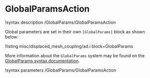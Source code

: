 # GlobalParamsAction

!syntax description /GlobalParams/GlobalParamsAction

Global parameters are set in their own `[GlobalParams]` block as shown below:

!listing misc/displaced_mesh_coupling/ad.i block=GlobalParams

More information about the `GlobalParams` system may be found on the
[GlobalParams syntax documentation](syntax/GlobalParams/index.md).

!syntax parameters /GlobalParams/GlobalParamsAction
